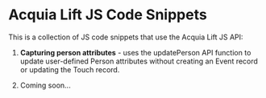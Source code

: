 # Acquia Lift JS Code Snippets
This is a collection of JS code snippets that use the Acquia Lift JS API:

1) **Capturing person attributes** - uses the updatePerson API function to update user-defined Person attributes without creating an Event record or updating the Touch record.

2) Coming soon...
